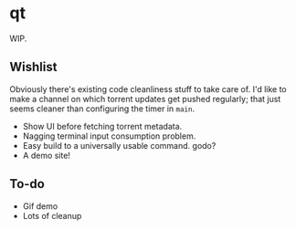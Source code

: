 # qt

WIP.

## Wishlist

Obviously there's existing code cleanliness stuff to take care of. I'd like to make a channel on which torrent updates get pushed regularly; that just seems cleaner than configuring the timer in `main`.

+ Show UI before fetching torrent metadata.
+ Nagging terminal input consumption problem.
+ Easy build to a universally usable command. godo?
+ A demo site!

## To-do

+ Gif demo
+ Lots of cleanup

